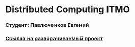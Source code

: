 # Distributed Computing ITMO

### Студент: Павлюченков Евгений
### [Ссылка на разворачиваемый проект](https://github.com/loveavoider/kittygram)
